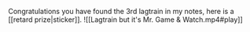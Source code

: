 Congratulations you have found the 3rd lagtrain in my notes, here is a [[retard prize|sticker]].
![[Lagtrain but it's Mr. Game & Watch.mp4#play]]